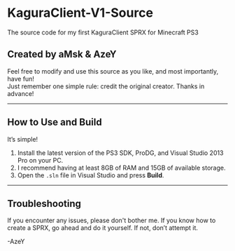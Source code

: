 # KaguraClient-V1-Source
The source code for my first KaguraClient SPRX for Minecraft PS3

## Created by aMsk & AzeY

Feel free to modify and use this source as you like, and most importantly, have fun!  
Just remember one simple rule: credit the original creator. Thanks in advance!  

---

## How to Use and Build

It’s simple!  
1. Install the latest version of the PS3 SDK, ProDG, and Visual Studio 2013 Pro on your PC.  
2. I recommend having at least 8GB of RAM and 15GB of available storage.  
3. Open the `.sln` file in Visual Studio and press **Build**.  

---

## Troubleshooting

If you encounter any issues, please don't bother me. If you know how to create a SPRX, go ahead and do it yourself. If not, don’t attempt it.

-AzeY
